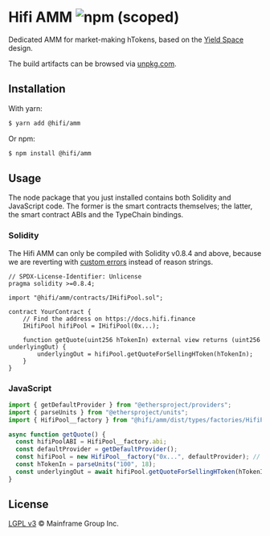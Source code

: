 # Hifi AMM ![npm (scoped)](https://img.shields.io/npm/v/@hifi/amm)

Dedicated AMM for market-making hTokens, based on the [Yield Space](https://yield.is/YieldSpace.pdf) design.

The build artifacts can be browsed via [unpkg.com](https://unpkg.com/browse/@hifi/amm@latest/).

## Installation

With yarn:

```bash
$ yarn add @hifi/amm
```

Or npm:

```bash
$ npm install @hifi/amm
```

## Usage

The node package that you just installed contains both Solidity and JavaScript code. The former is the smart contracts
themselves; the latter, the smart contract ABIs and the TypeChain bindings.

### Solidity

The Hifi AMM can only be compiled with Solidity v0.8.4 and above, because we are reverting with [custom
errors](https://blog.soliditylang.org/2021/04/21/custom-errors/) instead of reason strings.

```solidity
// SPDX-License-Identifier: Unlicense
pragma solidity >=0.8.4;

import "@hifi/amm/contracts/IHifiPool.sol";

contract YourContract {
    // Find the address on https://docs.hifi.finance
    IHifiPool hifiPool = IHifiPool(0x...);

    function getQuote(uint256 hTokenIn) external view returns (uint256 underlyingOut) {
        underlyingOut = hifiPool.getQuoteForSellingHToken(hTokenIn);
    }
}
```

### JavaScript

```javascript
import { getDefaultProvider } from "@ethersproject/providers";
import { parseUnits } from "@ethersproject/units";
import { HifiPool__factory } from "@hifi/amm/dist/types/factories/HifiPool__factory";

async function getQuote() {
  const hifiPoolABI = HifiPool__factory.abi;
  const defaultProvider = getDefaultProvider();
  const hifiPool = new HifiPool__factory("0x...", defaultProvider); // Find the address on https://docs.hifi.finance
  const hTokenIn = parseUnits("100", 18);
  const underlyingOut = await hifiPool.getQuoteForSellingHToken(hTokenIn);
}
```

## License

[LGPL v3](./LICENSE.md) © Mainframe Group Inc.
